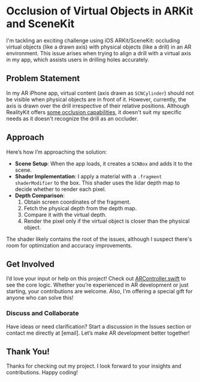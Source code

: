 # Occlusion of Virtual Objects in ARKit and SceneKit

I'm tackling an exciting challenge using iOS ARKit/SceneKit: occluding virtual objects (like a drawn axis) with physical objects (like a drill) in an AR environment. This issue arises when trying to align a drill with a virtual axis in my app, which assists users in drilling holes accurately.

## Problem Statement
In my AR iPhone app, virtual content (axis drawn as `SCNCylinder`) should not be visible when physical objects are in front of it. However, currently, the axis is drawn over the drill irrespective of their relative positions. Although RealityKit offers [some occlusion capabilities](https://developer.apple.com/documentation/realitykit/arview/environment-swift.struct/sceneunderstanding-swift.struct/options-swift.struct/occlusion), it doesn't suit my specific needs as it doesn't recognize the drill as an occluder.

## Approach
Here’s how I’m approaching the solution:
- **Scene Setup**: When the app loads, it creates a `SCNBox` and adds it to the scene.
- **Shader Implementation**: I apply a material with a `.fragment` `shaderModifier` to the box. This shader uses the lidar depth map to decide whether to render each pixel.
- **Depth Comparison**:
  1. Obtain screen coordinates of the fragment.
  2. Fetch the physical depth from the depth map.
  3. Compare it with the virtual depth.
  4. Render the pixel only if the virtual object is closer than the physical object.

The shader likely contains the root of the issues, although I suspect there's room for optimization and accuracy improvements.

## Get Involved
I’d love your input or help on this project! Check out [ARController.swift](https://github.com/StevePotter/ARKitOcclusion/blob/main/ARKitOcclusion/ARController.swift) to see the core logic. Whether you’re experienced in AR development or just starting, your contributions are welcome. Also, I'm offering a special gift for anyone who can solve this!

### Discuss and Collaborate
Have ideas or need clarification? Start a discussion in the Issues section or contact me directly at [email]. Let’s make AR development better together!

## Thank You!
Thanks for checking out my project. I look forward to your insights and contributions. Happy coding!
